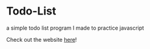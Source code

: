 # Todo-List
a  simple todo list program I made to practice javascript

Check out the website [here](https://srikar-ayyala.github.io/Todo-List)!